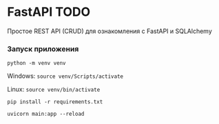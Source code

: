# FastAPI TODO
Простое REST API (CRUD) для ознакомления с FastAPI и SQLAlchemy

### Запуск приложения
`python -m venv venv`

Windows: `source venv/Scripts/activate`

Linux: `source venv/bin/activate`

`pip install -r requirements.txt`

`uvicorn main:app --reload`
